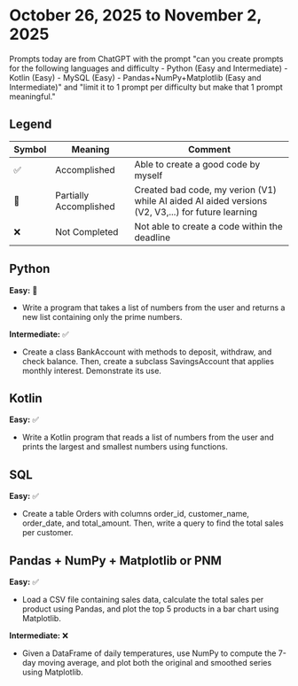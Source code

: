 # October 26, 2025 to November 2, 2025

Prompts today are from ChatGPT with the prompt "can you create prompts for the following languages and difficulty - Python (Easy and Intermediate) - Kotlin (Easy) - MySQL (Easy) - Pandas+NumPy+Matplotlib (Easy and Intermediate)" and "limit it to 1 prompt per difficulty but make that 1 prompt meaningful."

## Legend
| Symbol | Meaning | Comment |
|--------|---------|---------|
| ✅ | Accomplished | Able to create a good code by myself |
| 🚧 | Partially Accomplished | Created bad code, my verion (V1) while AI aided AI aided versions (V2, V3,...) for future learning |
| ❌ | Not Completed | Not able to create a code within the deadline |

## Python
**Easy:** 🚧
- Write a program that takes a list of numbers from the user and returns a new list containing only the prime numbers.

**Intermediate:** ✅
- Create a class BankAccount with methods to deposit, withdraw, and check balance. Then, create a subclass SavingsAccount that applies monthly interest. Demonstrate its use.


## Kotlin
**Easy:** ✅
- Write a Kotlin program that reads a list of numbers from the user and prints the largest and smallest numbers using functions.


## SQL
**Easy:** ✅
- Create a table Orders with columns order_id, customer_name, order_date, and total_amount. Then, write a query to find the total sales per customer.


## Pandas + NumPy + Matplotlib or PNM
**Easy:** ✅
- Load a CSV file containing sales data, calculate the total sales per product using Pandas, and plot the top 5 products in a bar chart using Matplotlib.

**Intermediate:** ❌
- Given a DataFrame of daily temperatures, use NumPy to compute the 7-day moving average, and plot both the original and smoothed series using Matplotlib.
